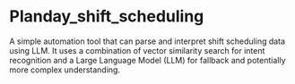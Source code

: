# Planday_shift_scheduling
A simple automation tool that can parse and interpret shift scheduling data using LLM. It uses a combination of vector similarity search for intent recognition and a Large Language Model (LLM) for fallback and potentially more complex understanding.
